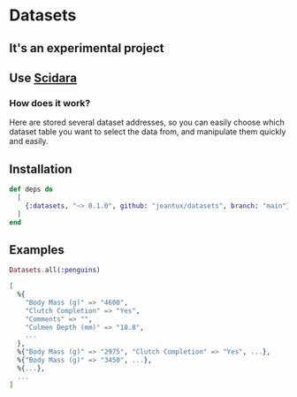 # Datasets 
## It's an experimental project
## Use [Scidara](https://github.com/jeantux/scidata)

### How does it work?

Here are stored several dataset addresses, so you can easily choose which dataset table you want to select the data from, and manipulate them quickly and easily.

## Installation

```elixir
def deps do
  [
    {:datasets, "~> 0.1.0", github: "jeantux/datasets", branch: "main"}
  ]
end
```
## Examples

```elixir
Datasets.all(:penguins)

[
  %{
    "Body Mass (g)" => "4600",
    "Clutch Completion" => "Yes",
    "Comments" => "",
    "Culmen Depth (mm)" => "18.8",
    ...
  },
  %{"Body Mass (g)" => "2975", "Clutch Completion" => "Yes", ...},
  %{"Body Mass (g)" => "3450", ...},
  %{...},
  ...
]
```
